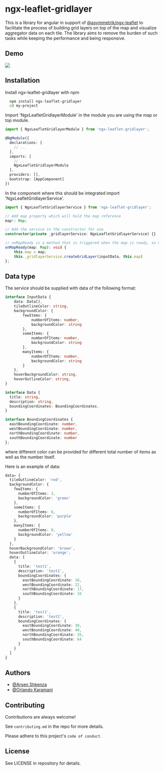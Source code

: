 
# ngx-leaflet-gridlayer

This is a library for angular in support of [@asymmetrik/ngx-leaflet](https://www.npmjs.com/package/@asymmetrik/ngx-leaflet) to facilitate the process of building grid layers on top of the map and visualize aggregator data on each tile. The library aims to remove the burden of such tasks while keeping the performance and being responsive.


## Demo

![](https://im2.ezgif.com/tmp/ezgif-2-bfda0c847b.gif)
## Installation

Install ngx-leaflet-gridlayer with npm

```bash
  npm install ngx-leaflet-gridlayer
  cd my-project
```

Import 'NgxLeafletGridlayerModule' in the module you are using the map or top module.

```typescript
import { NgxLeafletGridlayerModule } from 'ngx-leaflet-gridlayer';

@NgModule({
  declarations: [
    // ...
  ],
  imports: [
    // ...
    NgxLeafletGridlayerModule
  ],
  providers: [],
  bootstrap: [AppComponent]
})
```

In the component where this should be integrated import 'NgxLeafletGridlayerService'.

```typescript
import { NgxLeafletGridlayerService } from 'ngx-leaflet-gridlayer';

// Add map property which will hold the map reference
map!: Map;

// Add the service in the constructor for use
constructor(private _gridlayerService: NgxLeafletGridlayerService) {}

// onMapReady is a method that is triggered when the map is ready, so use it to get the reference to the map and pass it to createGridLayer() together with the data which should be of type InputData.
onMapReady(map: Map): void {
    this.map = map;   
    this._gridlayerService.createGridLayer(inputData, this.map)
};
```
## Data type

The service should be supplied with data of the following format:

```typescript
interface InputData {
    data: Data[],
    tileOutlineColor: string,   
    backgroundColor: {
        fewItems: {
            numberOfItems: number,
            backgroundColor: string
        },
        someItems: {
            numberOfItems: number,
            backgroundColor: string
        },
        manyItems: {
            numberOfItems: number,
            backgroundColor: string
        }
    },
    hoverBackgroundColor: string,
    hoverOutlineColor: string,
}

interface Data {
  title: string,
  description: string,
  boundingCoordinates: BoundingCoordinates,
}

interface BoundingCoordinates {
  eastBoundingCoordinate: number, 
  westBoundingCoordinate: number,
  northBoundingCoordinate: number,
  southBoundingCoordinate: number
};
```
where different color can be provided for different total number of items as well as the number itself.


Here is an example of data:

```typescript
data= {
  tileOutlineColor: 'red',
  backgroundColor: {
    fewItems: {
      numberOfItems: 3,
      backgroundColor: 'green'
    },
    someItems: {
      numberOfItems: 6,
      backgroundColor: 'purple'
    },
    manyItems: {
      numberOfItems: 9,
      backgroundColor: 'yellow'
    }
  },
  hoverBackgroundColor: 'brown',
  hoverOutlineColor: 'orange',
  data: [
    { 
      title: 'test1',
      description: 'test2',
      boundingCoordinates: {
        eastBoundingCoordinate: 18,
        westBoundingCoordinate: 22,
        northBoundingCoordinate: 17,
        southBoundingCoordinate: 16
      }
    },
    { 
      title: 'test1',
      description: 'test2',
      boundingCoordinates: {
        eastBoundingCoordinate: 30,
        westBoundingCoordinate: 40,
        northBoundingCoordinate: 35,
        southBoundingCoordinate: 64
      }
    }
  ]
}
```
## Authors

- [@Arsen Shkenza](https://www.linkedin.com/in/arsen-shkenza-a992ba183/)
- [@Orlando Karamani](https://al.linkedin.com/in/orlando-karamani)

## Contributing

Contributions are always welcome!

See `contributing.md` in the repo for more details.

Please adhere to this project's `code of conduct`.


## License

See LICENSE in repository for details.


